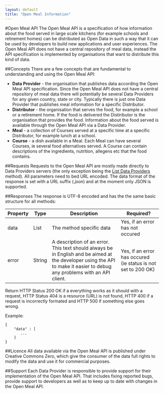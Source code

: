 ```yaml
---
layout: default
title: "Open Meal Information"
---
```

#Open Meal API
The Open Meal API is a specification of how information about the food served in large scale kitchens (for example schools and retirement homes) can be distributed as Open Data in such a way that it can be used by developers to build new applications and user experiences. The Open Meal API does not have a central repository of meal data, instead the API specification is implemented by organisations that want to distribute this kind of data. 
 
##Concepts
There are a few concepts that are fundamental to understanding and using the Open Meal API:

* **Data Provider** - the organisation that publishes data according the Open Meal API specification. Since the Open Meal API does not have a central repository of meal data there will potentially be several Data Providers for any given country, state or city. Typically there is just one Data Provider that publishes meal information for a specific Distributor.
* **Distributor** - the organisation that serves the food, for example a school or a retirement home. If the food is delivered the Distiributor is the organisation that provides the food. Information about the food served is available through the Open Meal API via a Data Provider.
* **Meal** - a collection of Courses served at a specific time at a specific Distributor, for example lunch at a school. 
* **Course** - a dish available in a Meal. Each Meal can have several Courses, ie several food alternatives served. A Course can contain descriptions of the ingredients, nutrition, allegens etc that the food contains.

##Requests
Requests to the Open Meal API are mostly made directly to Data Providers servers (the only exception being the [List Data Providers]() method). All parameters need to bed URL encoded. The data format of the response is set with a URL suffix (*.json*) and at the moment only JSON is supported.

##Responses
The response is UTF-8 encoded and has the the same basic structure for all methods:

|Property|Type|Description|Required?|
|-----------|------|--------------|-------------|
|data|List|The method specific data|Yes, if an error has not occured|
|error|String|A description of an error. This text should always be in English and be aimed at the developer using the API to make it easier to debug any problems with an API client. |Yes, if an error has occured (ie status is not set to 200 OK)|

Return HTTP Status 200 OK if a everything works as it should with a request, HTTP Status 404 is a resource (URL) is not found, HTTP 400 if a request is incorrectly formated and HTTP 500 if something else goes wrong.

Example:

    {
	    "data" : [
	 	   ...
	    ]
    }
    
##Licence
All data available via the Open Meal API is published under Creative Commons Zero, which give the consumer of the data full rights to modify the data and use it for commercial purposes.

##Support
Each Data Provider is responsible to provide support for their implementation of the Open Meal API. That includes fixing reported bugs, provide support to developers as well as to keep up to date with changes in the Open Meal API.    
